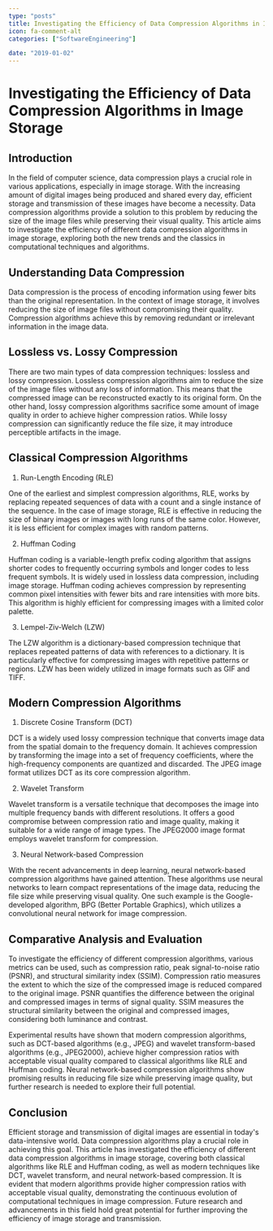 ```yaml
---
type: "posts"
title: Investigating the Efficiency of Data Compression Algorithms in Image Storage
icon: fa-comment-alt
categories: ["SoftwareEngineering"]

date: "2019-01-02"
---
```




# Investigating the Efficiency of Data Compression Algorithms in Image Storage

## Introduction

In the field of computer science, data compression plays a crucial role in various applications, especially in image storage. With the increasing amount of digital images being produced and shared every day, efficient storage and transmission of these images have become a necessity. Data compression algorithms provide a solution to this problem by reducing the size of the image files while preserving their visual quality. This article aims to investigate the efficiency of different data compression algorithms in image storage, exploring both the new trends and the classics in computational techniques and algorithms.

## Understanding Data Compression

Data compression is the process of encoding information using fewer bits than the original representation. In the context of image storage, it involves reducing the size of image files without compromising their quality. Compression algorithms achieve this by removing redundant or irrelevant information in the image data.

## Lossless vs. Lossy Compression

There are two main types of data compression techniques: lossless and lossy compression. Lossless compression algorithms aim to reduce the size of the image files without any loss of information. This means that the compressed image can be reconstructed exactly to its original form. On the other hand, lossy compression algorithms sacrifice some amount of image quality in order to achieve higher compression ratios. While lossy compression can significantly reduce the file size, it may introduce perceptible artifacts in the image.

## Classical Compression Algorithms

1. Run-Length Encoding (RLE)

One of the earliest and simplest compression algorithms, RLE, works by replacing repeated sequences of data with a count and a single instance of the sequence. In the case of image storage, RLE is effective in reducing the size of binary images or images with long runs of the same color. However, it is less efficient for complex images with random patterns.

2. Huffman Coding

Huffman coding is a variable-length prefix coding algorithm that assigns shorter codes to frequently occurring symbols and longer codes to less frequent symbols. It is widely used in lossless data compression, including image storage. Huffman coding achieves compression by representing common pixel intensities with fewer bits and rare intensities with more bits. This algorithm is highly efficient for compressing images with a limited color palette.

3. Lempel-Ziv-Welch (LZW)

The LZW algorithm is a dictionary-based compression technique that replaces repeated patterns of data with references to a dictionary. It is particularly effective for compressing images with repetitive patterns or regions. LZW has been widely utilized in image formats such as GIF and TIFF.

## Modern Compression Algorithms

1. Discrete Cosine Transform (DCT)

DCT is a widely used lossy compression technique that converts image data from the spatial domain to the frequency domain. It achieves compression by transforming the image into a set of frequency coefficients, where the high-frequency components are quantized and discarded. The JPEG image format utilizes DCT as its core compression algorithm.

2. Wavelet Transform

Wavelet transform is a versatile technique that decomposes the image into multiple frequency bands with different resolutions. It offers a good compromise between compression ratio and image quality, making it suitable for a wide range of image types. The JPEG2000 image format employs wavelet transform for compression.

3. Neural Network-based Compression

With the recent advancements in deep learning, neural network-based compression algorithms have gained attention. These algorithms use neural networks to learn compact representations of the image data, reducing the file size while preserving visual quality. One such example is the Google-developed algorithm, BPG (Better Portable Graphics), which utilizes a convolutional neural network for image compression.

## Comparative Analysis and Evaluation

To investigate the efficiency of different compression algorithms, various metrics can be used, such as compression ratio, peak signal-to-noise ratio (PSNR), and structural similarity index (SSIM). Compression ratio measures the extent to which the size of the compressed image is reduced compared to the original image. PSNR quantifies the difference between the original and compressed images in terms of signal quality. SSIM measures the structural similarity between the original and compressed images, considering both luminance and contrast.

Experimental results have shown that modern compression algorithms, such as DCT-based algorithms (e.g., JPEG) and wavelet transform-based algorithms (e.g., JPEG2000), achieve higher compression ratios with acceptable visual quality compared to classical algorithms like RLE and Huffman coding. Neural network-based compression algorithms show promising results in reducing file size while preserving image quality, but further research is needed to explore their full potential.

## Conclusion

Efficient storage and transmission of digital images are essential in today's data-intensive world. Data compression algorithms play a crucial role in achieving this goal. This article has investigated the efficiency of different data compression algorithms in image storage, covering both classical algorithms like RLE and Huffman coding, as well as modern techniques like DCT, wavelet transform, and neural network-based compression. It is evident that modern algorithms provide higher compression ratios with acceptable visual quality, demonstrating the continuous evolution of computational techniques in image compression. Future research and advancements in this field hold great potential for further improving the efficiency of image storage and transmission.